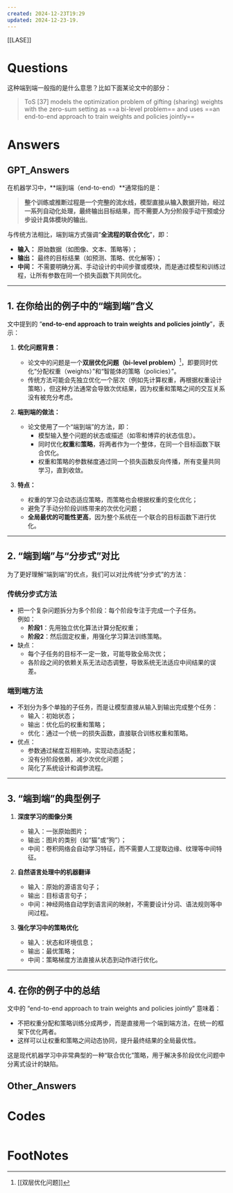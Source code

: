 ```yaml
---
created: 2024-12-23T19:29
updated: 2024-12-23-19.
---
```

[[LASE]]

# Questions
这种端到端一般指的是什么意思？比如下面某论文中的部分：

> ToS [37] models the optimization problem of gifting (sharing) weights with the zero-sum setting as ==a bi-level problem== and uses ==an end-to-end approach to train weights and policies jointly==

# Answers

## GPT_Answers
在机器学习中，**端到端（end-to-end）**通常指的是：

> **整个训练或推断过程是一个完整的流水线，模型直接从输入数据开始，经过一系列自动化处理，最终输出目标结果，而不需要人为分阶段手动干预或分步设计具体模块的输出**。

与传统方法相比，端到端方式强调“**全流程的联合优化**”，即：  
- **输入：** 原始数据（如图像、文本、策略等）；  
- **输出：** 最终的目标结果（如预测、策略、优化解等）；  
- **中间：** 不需要明确分离、手动设计的中间步骤或模块，而是通过模型和训练过程，让所有参数在同一个损失函数下共同优化。

---

## 1. 在你给出的例子中的“端到端”含义

文中提到的 “**end-to-end approach to train weights and policies jointly**”，表示：

1. **优化问题背景：**  
   - 论文中的问题是一个**双层优化问题（bi-level problem）**[^1]，即要同时优化“分配权重（weights）”和“智能体的策略（policies）”。  
   - 传统方法可能会先独立优化一个层次（例如先计算权重，再根据权重设计策略），但这种方法通常会导致次优结果，因为权重和策略之间的交互关系没有被充分考虑。

2. **端到端的做法：**  
   - 论文使用了一个“端到端”的方法，即：  
     - 模型输入整个问题的状态或描述（如零和博弈的状态信息）。  
     - 同时优化**权重**和**策略**，将两者作为一个整体，在同一个目标函数下联合优化。  
     - 权重和策略的参数梯度通过同一个损失函数反向传播，所有变量共同学习，直到收敛。  

3. **特点：**  
   - 权重的学习会动态适应策略，而策略也会根据权重的变化优化；  
   - 避免了手动分阶段训练带来的次优化问题；  
   - **全局最优的可能性更高**，因为整个系统在一个联合的目标函数下进行优化。

---

## 2. “端到端”与“分步式”对比

为了更好理解“端到端”的优点，我们可以对比传统“分步式”的方法：

### **传统分步式方法**
- 把一个复杂问题拆分为多个阶段：每个阶段专注于完成一个子任务。  
  例如：  
  - **阶段1**：先用独立优化算法计算分配权重；  
  - **阶段2**：然后固定权重，用强化学习算法训练策略。  
- 缺点：  
  - 每个子任务的目标不一定一致，可能导致全局次优；  
  - 各阶段之间的依赖关系无法动态调整，导致系统无法适应中间结果的误差。

### **端到端方法**
- 不划分为多个单独的子任务，而是让模型直接从输入到输出完成整个任务：  
  - 输入：初始状态；  
  - 输出：优化后的权重和策略；  
  - 优化：通过一个统一的损失函数，直接联合训练权重和策略。
- 优点：  
  - 参数通过梯度互相影响，实现动态适配；  
  - 没有分阶段依赖，减少次优化问题；  
  - 简化了系统设计和调参流程。

---

## 3. “端到端”的典型例子

1. **深度学习的图像分类**
   - 输入：一张原始图片；  
   - 输出：图片的类别（如“猫”或“狗”）；  
   - 中间：卷积网络会自动学习特征，而不需要人工提取边缘、纹理等中间特征。

2. **自然语言处理中的机器翻译**
   - 输入：原始的源语言句子；  
   - 输出：目标语言句子；  
   - 中间：神经网络自动学到语言间的映射，不需要设计分词、语法规则等中间过程。

3. **强化学习中的策略优化**
   - 输入：状态和环境信息；  
   - 输出：最优策略；  
   - 中间：策略梯度方法直接从状态到动作进行优化。

---

## 4. 在你的例子中的总结

文中的 “end-to-end approach to train weights and policies jointly” 意味着：  
- 不把权重分配和策略训练分成两步，而是直接用一个端到端方法，在统一的框架下优化两者。  
- 这样可以让权重和策略之间动态协同，提升最终结果的全局最优性。

这是现代机器学习中非常典型的一种“联合优化”策略，用于解决多阶段优化问题中分离式设计的缺陷。

## Other_Answers


# Codes

```python

```


# FootNotes

[^1]: [[双层优化问题]]